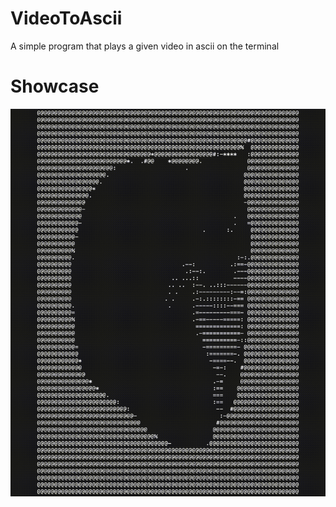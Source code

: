 # VideoToAscii
A simple program that plays a given video in ascii on the terminal

# Showcase
![](https://github.com/AhmadElshiltawi/VideoToAscii/blob/main/Documents/maxwell.gif)
